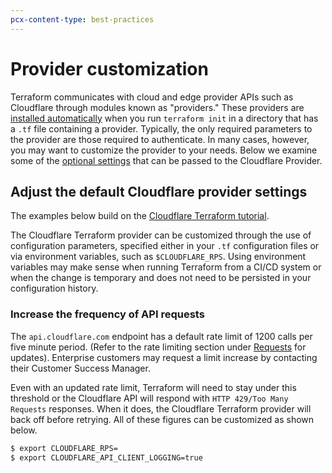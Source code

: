 ```yaml
---
pcx-content-type: best-practices
---
```


# Provider customization

Terraform communicates with cloud and edge provider APIs such as Cloudflare through modules known as "providers." These providers are [installed automatically](/tutorial/hello-world/#2-initializing-terraform-and-the-cloudflare-provider) when you run `terraform init` in a directory that has a `.tf` file containing a provider. Typically, the only required parameters to the provider are those required to authenticate. In many cases, however, you may want to customize the provider to your needs. Below we examine some of the [optional settings](https://www.terraform.io/docs/providers/cloudflare/#argument-reference) that can be passed to the Cloudflare Provider.

## Adjust the default Cloudflare provider settings

<Aside>

The examples below build on the [Cloudflare Terraform tutorial](/tutorial).

</Aside>

The Cloudflare Terraform provider can be customized through the use of configuration parameters, specified either in your `.tf` configuration files or via environment variables, such as `$CLOUDFLARE_RPS`. Using environment variables may make sense when running Terraform from a CI/CD system or when the change is temporary and does not need to be persisted in your configuration history.

### Increase the frequency of API requests

The `api.cloudflare.com` endpoint has a default rate limit of 1200 calls per five minute period. (Refer to the rate limiting section under [Requests](https://api.cloudflare.com/#getting-started-requests) for updates). Enterprise customers may request a limit increase by contacting their Customer Success Manager.

Even with an updated rate limit, Terraform will need to stay under this threshold or the Cloudflare API will respond with `HTTP 429/Too Many Requests` responses. When it does, the Cloudflare Terraform provider will back off before retrying. All of these figures can be customized as shown below.

```sh
$ export CLOUDFLARE_RPS=
$ export CLOUDFLARE_API_CLIENT_LOGGING=true
```
